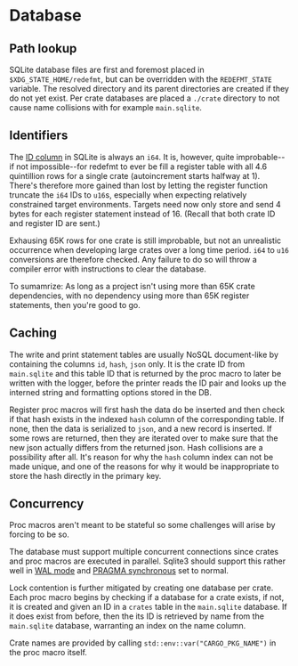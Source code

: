 # Database

## Path lookup

SQLite database files are first and foremost placed in
`$XDG_STATE_HOME/redefmt`, but can be overridden with the `REDEFMT_STATE`
variable. The resolved directory and its parent directories are created if they
do not yet exist. Per crate databases are placed a `./crate` directory to not
cause name collisions with for example `main.sqlite`.

## Identifiers

The [ID column](row_id) in SQLite is always an `i64`. It is, however, quite
improbable--if not impossible--for redefmt to ever be fill a register table
with all 4.6 quintillion rows for a single crate (autoincrement starts
halfway at 1). There's therefore more gained than lost by letting the register
function truncate the `i64` IDs to `u16`s, especially when expecting relatively
constrained target environments. Targets need now only store and send 4 bytes
for each register statement instead of 16. (Recall that both crate ID and
register ID are sent.)

Exhausing 65K rows for one crate is still improbable, but not an unrealistic
occurrence when developing large crates over a long time period. `i64` to `u16`
conversions are therefore checked. Any failure to do so will throw a compiler
error with instructions to clear the database.

To sumamrize: As long as a project isn't using more than 65K crate dependencies,
with no dependency using more than 65K register statements, then you're good
to go.

## Caching

The write and print statement tables are usually NoSQL document-like by
containing the columns `id`, `hash`, `json` only. It is the crate ID from
`main.sqlite` and this table ID that is returned by the proc macro to later be
written with the logger, before the printer reads the ID pair and looks up the
interned string and formatting options stored in the DB.

Register proc macros will first hash the data do be inserted and then check if
that hash exists in the indexed `hash` column of the corresponding table. If
none, then the data is serialized to `json`, and a new record is inserted. If
some rows are returned, then they are iterated over to make sure that the new
json actually differs from the returned json. Hash collisions are a possibility
after all. It's reason for why the `hash` column index can not be made unique,
and one of the reasons for why it would be inappropriate to store the hash
directly in the primary key.

## Concurrency

Proc macros aren't meant to be stateful so some challenges will arise by forcing
to be so.

The database must support multiple concurrent connections since crates and proc
macros are executed in parallel. Sqlite3 should support this rather well in [WAL
mode] and [PRAGMA synchronous] set to normal.

Lock contention is further mitigated by creating one database per crate. Each
proc macro begins by checking if a database for a crate exists, if not, it
is created and given an ID in a `crates` table in the `main.sqlite` database.
If it does exist from before, then the its ID is retrieved by name from the
`main.sqlite` database, warranting an index on the name column.

Crate names are provided by calling `std::env::var("CARGO_PKG_NAME")` in the proc macro itself.

[WAL mode]: https://www.sqlite.org/wal.html
[PRAGMA synchronous]: https://www.sqlite.org/pragma.html#pragma_synchronous
[Checkpointing]: https://www.sqlite.org/wal.html#ckpt
[row_id]: https://www.sqlite.org/lang_createtable.html#rowid
